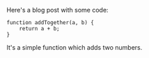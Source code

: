 Here's a blog post with some code:

```
function addTogether(a, b) {
    return a + b;
}
```

It's a simple function which adds two numbers.